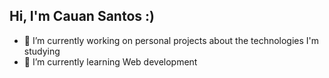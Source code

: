 ## Hi, I'm Cauan Santos :)

- 🔭 I’m currently working on personal projects about the technologies I'm studying
- 🌱 I’m currently learning Web development


